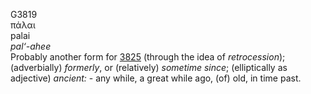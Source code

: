 <body>
  <p>G3819<br>  πάλαι  <br> palai  <br><i>pal‘-ahee </i><br>Probably another form for <a href="g3825.htm">3825</a> (through the idea of <i>retrocession</i>); (adverbially) <i>formerly</i>, or (relatively) <i>sometime</i> <i>since</i>; (elliptically as adjective) <i>ancient:</i> - any while, a great while ago, (of) old, in time past.<br></p>
 </body>